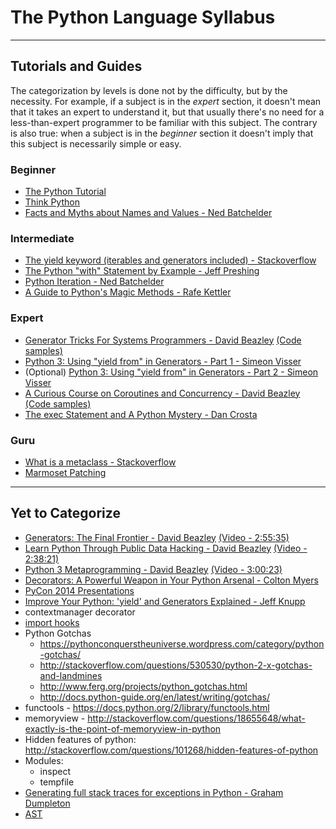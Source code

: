 The Python Language Syllabus
============================
---

Tutorials and Guides
--------------------

The categorization by levels is done not by the difficulty, but by the necessity. For example, if a subject is in the *expert* section, it doesn't mean that it takes an expert to understand it, but that usually there's no need for a less-than-expert programmer to be familiar with this subject. The contrary is also true: when a subject is in the *beginner* section it doesn't imply that this subject is necessarily simple or easy.

### Beginner ###

* [The Python Tutorial](https://docs.python.org/2/tutorial/index.html)
* [Think Python](http://www.greenteapress.com/thinkpython/thinkpython.pdf)
* [Facts and Myths about Names and Values - Ned Batchelder](http://nedbatchelder.com/text/names1/names1.html#1)

### Intermediate ###

* [The yield keyword (iterables and generators included) - Stackoverflow](http://stackoverflow.com/questions/231767/what-does-the-yield-keyword-do-in-python/231855#231855)
* [The Python "with" Statement by Example - Jeff Preshing](http://preshing.com/20110920/the-python-with-statement-by-example/)
* [Python Iteration - Ned Batchelder](http://nedbatchelder.com/text/iter/iter.html#1)
* [A Guide to Python's Magic Methods - Rafe Kettler](http://www.rafekettler.com/magicmethods.html)

### Expert ###

* [Generator Tricks For Systems Programmers - David Beazley](http://www.dabeaz.com/generators/Generators.pdf) [(Code samples)](http://www.dabeaz.com/generators/)
* [Python 3: Using "yield from" in Generators - Part 1 - Simeon Visser](http://simeonvisser.com/posts/python-3-using-yield-from-in-generators-part-1.html)
 * (Optional) [Python 3: Using "yield from" in Generators - Part 2 - Simeon Visser](http://simeonvisser.com/posts/python-3-using-yield-from-in-generators-part-2.html)
* [A Curious Course on Coroutines and Concurrency - David Beazley](http://www.dabeaz.com/coroutines/Coroutines.pdf) [(Code samples)](http://www.dabeaz.com/coroutines/)
* [The exec Statement and A Python Mystery - Dan Crosta](http://late.am/post/2012/04/30/the-exec-statement-and-a-python-mystery.html)

### Guru ###

* [What is a metaclass - Stackoverflow](http://stackoverflow.com/questions/100003/what-is-a-metaclass-in-python/6581949#6581949)
* [Marmoset Patching](https://gist.github.com/davisagli/2317969)

---

Yet to Categorize
-----------------

* [Generators: The Final Frontier - David Beazley](http://www.dabeaz.com/finalgenerator/FinalGenerator.pdf) [(Video - 2:55:35)](http://www.youtube.com/watch?v=5-qadlG7tWo)
* [Learn Python Through Public Data Hacking - David Beazley](http://www.dabeaz.com/pydata/LearnPyData.pdf) [(Video - 2:38:21)](https://www.youtube.com/watch?v=RrPZza_vZ3w)
* [Python 3 Metaprogramming - David Beazley](http://www.dabeaz.com/py3meta/Py3Meta.pdf) [(Video - 3:00:23)](https://www.youtube.com/watch?v=sPiWg5jSoZI)
* [Decorators: A Powerful Weapon in Your Python Arsenal - Colton Myers](https://speakerdeck.com/pycon2014/decorators-a-powerful-weapon-in-your-python-arsenal-by-colton-myers)
* [PyCon 2014 Presentations](https://speakerdeck.com/pycon2014)
* [Improve Your Python: 'yield' and Generators Explained - Jeff Knupp](http://www.jeffknupp.com/blog/2013/04/07/improve-your-python-yield-and-generators-explained/)
* contextmanager decorator
* [import hooks](http://xion.org.pl/2012/05/06/hacking-python-imports/)
* Python Gotchas
	* https://pythonconquerstheuniverse.wordpress.com/category/python-gotchas/
	* http://stackoverflow.com/questions/530530/python-2-x-gotchas-and-landmines
	* http://www.ferg.org/projects/python_gotchas.html
	* http://docs.python-guide.org/en/latest/writing/gotchas/
* functools - https://docs.python.org/2/library/functools.html
* memoryview - http://stackoverflow.com/questions/18655648/what-exactly-is-the-point-of-memoryview-in-python
* Hidden features of python: http://stackoverflow.com/questions/101268/hidden-features-of-python
* Modules:
	* inspect
	* tempfile
* [Generating full stack traces for exceptions in Python - Graham Dumpleton](http://blog.dscpl.com.au/2015/03/generating-full-stack-traces-for.html)
* [AST](https://docs.python.org/2/library/ast.html)  